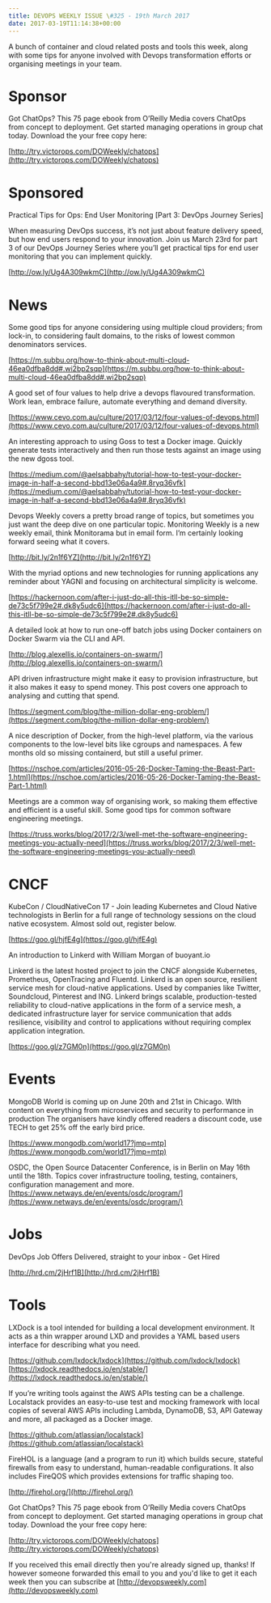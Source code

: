 ```yaml
---
title: DEVOPS WEEKLY ISSUE \#325 - 19th March 2017 
date: 2017-03-19T11:14:38+00:00
---
```


A bunch of container and cloud related posts and tools this week, along with some tips for anyone involved with Devops transformation efforts or organising meetings in your team.


Sponsor
======

Got ChatOps? This 75 page ebook from O’Reilly Media covers ChatOps from concept to deployment. Get started managing operations in group chat today. Download the your free copy here:

[http://try.victorops.com/DOWeekly/chatops](http://try.victorops.com/DOWeekly/chatops)


Sponsored
========

Practical Tips for Ops: End User Monitoring [Part 3: DevOps Journey Series]

When measuring DevOps success, it’s not just about feature delivery speed, but how end users respond to your innovation. Join us March 23rd for part 3 of our DevOps Journey Series where you’ll get practical tips for end user monitoring that you can implement quickly.

[http://ow.ly/Ug4A309wkmC](http://ow.ly/Ug4A309wkmC)


News
====

Some good tips for anyone considering using multiple cloud providers; from lock-in, to considering fault domains, to the risks of lowest common denominators services.

[https://m.subbu.org/how-to-think-about-multi-cloud-46ea0dfba8dd#.wi2bp2sqp](https://m.subbu.org/how-to-think-about-multi-cloud-46ea0dfba8dd#.wi2bp2sqp)


A good set of four values to help drive a devops flavoured transformation. Work lean, embrace failure, automate everything and demand diversity.

[https://www.cevo.com.au/culture/2017/03/12/four-values-of-devops.html](https://www.cevo.com.au/culture/2017/03/12/four-values-of-devops.html)


An interesting approach to using Goss to test a Docker image. Quickly generate tests interactively and then run those tests against an image using the new dgoss tool.

[https://medium.com/@aelsabbahy/tutorial-how-to-test-your-docker-image-in-half-a-second-bbd13e06a4a9#.8ryq36vfk](https://medium.com/@aelsabbahy/tutorial-how-to-test-your-docker-image-in-half-a-second-bbd13e06a4a9#.8ryq36vfk)


Devops Weekly covers a pretty broad range of topics, but sometimes you just want the deep dive on one particular topic. Monitoring Weekly is a new weekly email, think Monitorama but in email form. I’m certainly looking forward seeing what it covers.

[http://bit.ly/2n1f6YZ](http://bit.ly/2n1f6YZ)


With the myriad options and new technologies for running applications any reminder about YAGNI and focusing on architectural simplicity is welcome.

[https://hackernoon.com/after-i-just-do-all-this-itll-be-so-simple-de73c5f799e2#.dk8y5udc6](https://hackernoon.com/after-i-just-do-all-this-itll-be-so-simple-de73c5f799e2#.dk8y5udc6)


A detailed look at how to run one-off batch jobs using Docker containers on Docker Swarm via the CLI and API.

[http://blog.alexellis.io/containers-on-swarm/](http://blog.alexellis.io/containers-on-swarm/)


API driven infrastructure might make it easy to provision infrastructure, but it also makes it easy to spend money. This post covers one approach to analysing and cutting that spend.

[https://segment.com/blog/the-million-dollar-eng-problem/](https://segment.com/blog/the-million-dollar-eng-problem/)


A nice description of Docker, from the high-level platform, via the various components to the low-level bits like cgroups and namespaces. A few months old so missing containerd, but still a useful primer.

[https://nschoe.com/articles/2016-05-26-Docker-Taming-the-Beast-Part-1.html](https://nschoe.com/articles/2016-05-26-Docker-Taming-the-Beast-Part-1.html)


Meetings are a common way of organising work, so making them effective and efficient is a useful skill. Some good tips for common software engineering meetings.

[https://truss.works/blog/2017/2/3/well-met-the-software-engineering-meetings-you-actually-need](https://truss.works/blog/2017/2/3/well-met-the-software-engineering-meetings-you-actually-need)


CNCF
====

KubeCon / CloudNativeCon 17 - Join leading Kubernetes and Cloud Native technologists in Berlin for a full range of technology sessions on the cloud native ecosystem. Almost sold out, register below.

[https://goo.gl/hjfE4g](https://goo.gl/hjfE4g)


An introduction to Linkerd with William Morgan of buoyant.io

Linkerd is the latest hosted project to join the CNCF alongside Kubernetes, Prometheus, OpenTracing and Fluentd. Linkerd is an open source, resilient service mesh for cloud-native applications. Used by companies like Twitter, Soundcloud, Pinterest and ING. Linkerd brings scalable, production-tested reliability to cloud-native applications in the form of a service mesh, a dedicated infrastructure layer for service communication that adds resilience, visibility and control to applications without requiring complex application integration.

[https://goo.gl/z7GM0n](https://goo.gl/z7GM0n)


Events
======

MongoDB World is coming up on June 20th and 21st in Chicago. WIth content on everything from microservices and security to performance in production The organisers have kindly offered readers a discount code, use TECH to get 25% off the early bird price.

[https://www.mongodb.com/world17?jmp=mtp](https://www.mongodb.com/world17?jmp=mtp)


OSDC, the Open Source Datacenter Conference, is in Berlin on May 16th until the 18th. Topics cover infrastructure tooling, testing, containers, configuration management and more.
[https://www.netways.de/en/events/osdc/program/](https://www.netways.de/en/events/osdc/program/)


Jobs
====

DevOps Job Offers Delivered, straight to your inbox - Get Hired

[http://hrd.cm/2jHrf1B](http://hrd.cm/2jHrf1B)


Tools
=====

LXDock is a tool intended for building a local development environment. It acts as a thin wrapper around LXD and provides a YAML based users interface for describing what you need.

[https://github.com/lxdock/lxdock](https://github.com/lxdock/lxdock)
[https://lxdock.readthedocs.io/en/stable/](https://lxdock.readthedocs.io/en/stable/)


If you’re writing tools against the AWS APIs testing can be a challenge. Localstack provides an easy-to-use test and mocking framework with local copies of several AWS APIs including Lambda, DynamoDB, S3, API Gateway and more, all packaged as a Docker image.

[https://github.com/atlassian/localstack](https://github.com/atlassian/localstack)


FireHOL is a language (and a program to run it) which builds secure, stateful firewalls from easy to understand, human-readable configurations. It also includes FireQOS which provides extensions for traffic shaping too.

[http://firehol.org/](http://firehol.org/)



Got ChatOps? This 75 page ebook from O’Reilly Media covers ChatOps from concept to deployment. Get started managing operations in group chat today. Download the your free copy here:

[http://try.victorops.com/DOWeekly/chatops](http://try.victorops.com/DOWeekly/chatops)


If you received this email directly then you're already signed up, thanks! If however someone forwarded this email to you and you'd like to get it each week then you can subscribe at [http://devopsweekly.com](http://devopsweekly.com)


